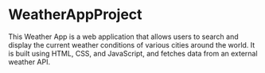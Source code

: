 # WeatherAppProject
This Weather App is a web application that allows users to search and display the current weather conditions of various cities around the world. It is built using HTML, CSS, and JavaScript, and fetches data from an external weather API.
